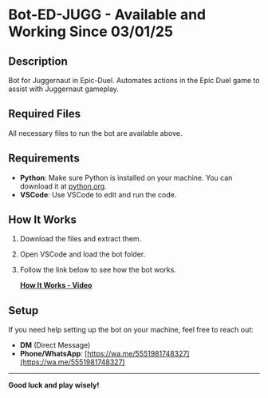 # Bot-ED-JUGG - Available and Working Since 03/01/25

## Description
Bot for Juggernaut in Epic-Duel. Automates actions in the Epic Duel game to assist with Juggernaut gameplay.

## Required Files
All necessary files to run the bot are available above.

## Requirements

- **Python**: Make sure Python is installed on your machine. You can download it at [python.org](https://www.python.org/downloads/).
- **VSCode**: Use VSCode to edit and run the code.

## How It Works

1. Download the files and extract them.
2. Open VSCode and load the bot folder.
3. Follow the link below to see how the bot works.
   
   [**How It Works - Video**](link-to-video)

## Setup

If you need help setting up the bot on your machine, feel free to reach out:

- **DM** (Direct Message)
- **Phone/WhatsApp**: [https://wa.me/5551981748327](https://wa.me/5551981748327)

---

**Good luck and play wisely!**
